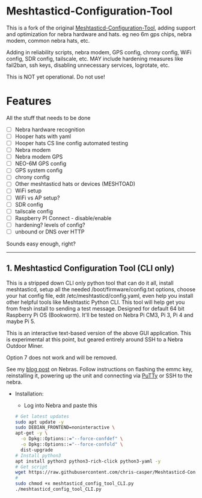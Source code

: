 # Meshtasticd-Configuration-Tool

  
This is a fork of the original [Meshtasticd-Configuration-Tool](https://github.com/chrismyers2000/Meshtasticd-Configuration-Tool), adding support and optimization for nebra hardware and hats. eg neo 6m gps chips, nebra modem, common nebra hats, etc. 

Adding in reliability scripts, nebra modem, GPS config, chrony config, WiFi config, SDR config, tailscale, etc. 
MAY include hardening measures like fail2ban, ssh keys, disabling unnecessary services, logrotate,  etc. 

This is NOT yet operational. Do not use! 

# Features

All the stuff that needs to be done

- [ ] Nebra hardware recognition
- [ ] Hooper hats with yaml 
- [ ] Hooper hats CS line config automated testing
- [ ] Nebra modem
- [ ] Nebra modem GPS
- [ ] NEO-6M GPS config 
- [ ] GPS system config
- [ ] chrony config
- [ ] Other meshtasticd hats or devices (MESHTOAD)
- [ ] WiFi setup
- [ ] WiFi vs AP setup?
- [ ] SDR config
- [ ] tailscale config
- [ ] Raspberry PI Connect - disable/enable
- [ ] hardening? levels of config?
- [ ] unbound or DNS over HTTP

Sounds easy enough, right?

  ---
## 1. Meshtasticd Configuration Tool (CLI only)

This is a stripped down CLI only python tool that can do it all, install meshtasticd, setup all the needed /boot/firmware/config.txt options, choose your hat config file, edit /etc/meshtasticd/config.yaml, even help you install other helpful tools like Meshtastic Python CLI. This tool will help get you from fresh install to sending a test message. Designed for default 64 bit Raspberry Pi OS (Bookworm). It'll be tested on Nebra Pi CM3, Pi 3, Pi 4 and maybe Pi 5. 

This is an interactive text-based version of the above GUI application.
This is experimental at this point, but geared entirely around SSH to a Nebra Outdoor Miner. 

Option 7 does not work and will be removed. 


See my [blog post](https://casper.im/Recycling-Old-Crypto-Miners/) on Nebras. Follow instructions on flashing the emmc key, reinstalling it, powering up the unit and connecting via [PuTTy](https://www.chiark.greenend.org.uk/~sgtatham/putty/) or SSH to the nebra. 

 
 - Installation:
    
	
    - Log into Nebra and paste this
    ```bash
	# Get latest updates
    sudo apt update -y
    sudo DEBIAN_FRONTEND=noninteractive \
    apt-get -y \
      -o Dpkg::Options::="--force-confdef" \
      -o Dpkg::Options::="--force-confold" \
      dist-upgrade
	# Install python3
	apt install python3 python3-rich-click python3-yaml -y
	# Get script
    wget https://raw.githubusercontent.com/chris-casper/Meshtasticd-Configuration-Tool/refs/heads/main/Command-line/meshtasticd_config_tool_CLI.py
	# 
    sudo chmod +x meshtasticd_config_tool_CLI.py
    ./meshtasticd_config_tool_CLI.py
    ```
